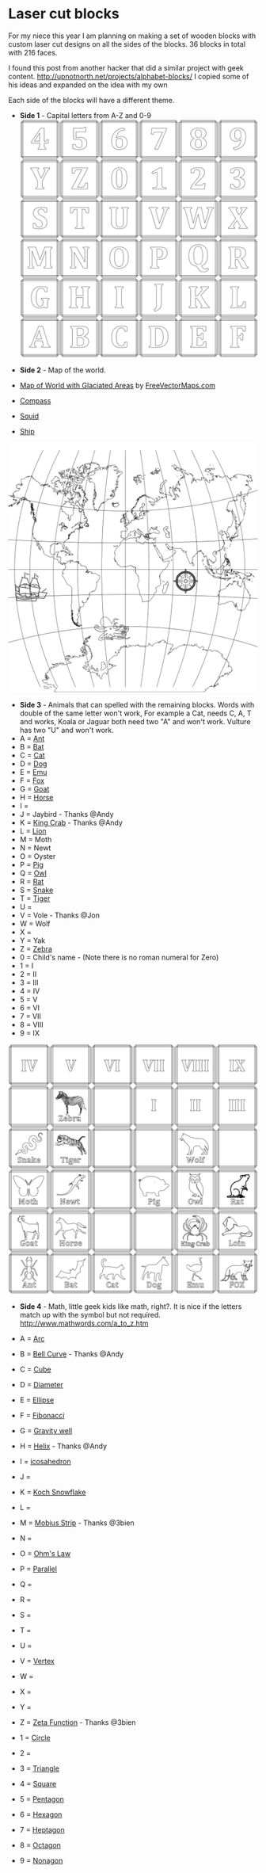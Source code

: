Laser cut blocks
============

For my niece this year I am planning on making a set of wooden blocks with custom laser cut designs on all the sides of the blocks. 36 blocks in total with 216 faces.

I found this post from another hacker that did a similar project with geek content. 
http://upnotnorth.net/projects/alphabet-blocks/
I copied some of his ideas and expanded on the idea with my own 

Each side of the blocks will have a different theme.

 - **Side 1** - Capital letters from A-Z and 0-9
![enter image description here](https://raw.githubusercontent.com/funvill/Laser-cut-blocks/master/side1.png)

 - **Side 2** - Map of the world. 
  - [Map of World with Glaciated Areas](http://www.freevectormaps.com/world-maps/WRLD-EPS-02-0004?ref=atr) by [FreeVectorMaps.com](http://www.freevectormaps.com/?ref=atr)
  - [Compass](http://thenounproject.com/term/compass/67195/) 
  - [Squid](http://thenounproject.com/term/octopus/27855/) 
  - [Ship](http://thenounproject.com/term/ship/11582/) 

![enter image description here](https://raw.githubusercontent.com/funvill/Laser-cut-blocks/master/side2.png)

 - **Side 3** - Animals that can spelled with the remaining blocks. Words with double of the same letter won't work, For example a Cat, needs C, A, T and works, Koala or Jaguar both need two "A" and won't work. Vulture has two "U" and won't work.
  - A = [Ant](http://thenounproject.com/term/ant/1384/)
  - B = [Bat](http://thenounproject.com/term/bat/77721/) 
  - C = [Cat](http://thenounproject.com/term/cat/6725/) 
  - D = [Dog](http://thenounproject.com/term/dog/8126/) 
  - E = [Emu](http://thenounproject.com/term/ostrich/14873/)
  - F = [Fox](http://thenounproject.com/term/fox/13097/) 
  - G = [Goat](http://thenounproject.com/term/goat/18892/) 
  - H = [Horse](http://thenounproject.com/term/horse/19192/)
  - I = 
  - J = Jaybird - Thanks @Andy
  - K = [King Crab](http://thenounproject.com/term/crab/7099/) - Thanks @Andy
  - L = [Lion](http://thenounproject.com/term/lion/68963/) 
  - M = Moth 
  - N = Newt
  - O = Oyster
  - P = [Pig](http://thenounproject.com/term/pig/5271/) 
  - Q = [Owl](http://thenounproject.com/term/owl/64303/) 
  - R = [Rat](http://thenounproject.com/term/rat/85851/)
  - S = [Snake](http://thenounproject.com/term/snake/24037/)
  - T = [Tiger](http://thenounproject.com/term/tiger/29367/) 
  - U = 
  - V = Vole - Thanks @Jon
  - W = Wolf 
  - X = 
  - Y = Yak
  - Z = [Zebra](http://thenounproject.com/term/zebra/10753/) 
  - 0 = Child's name - (Note there is no roman numeral for Zero)
  - 1 = I 
  - 2 = II 
  - 3 = III 
  - 4 = IV
  - 5 = V
  - 6 = VI
  - 7 = VII
  - 8 = VIII
  - 9 = IX

![enter image description here](https://raw.githubusercontent.com/funvill/Laser-cut-blocks/master/side3.png)

 - **Side 4** - 
Math, little geek kids like math, right?. 
It is nice if the letters match up with the symbol but not required.
http://www.mathwords.com/a_to_z.htm

  - A = [Arc](http://en.wikipedia.org/wiki/Arc_%28geometry%29) 
  - B = [Bell Curve](http://en.wikipedia.org/wiki/Normal_distribution) - Thanks @Andy
  - C = [Cube](http://en.wikipedia.org/wiki/Cube) 
  - D = [Diameter](http://en.wikipedia.org/wiki/Diameter)
  - E = [Ellipse](http://en.wikipedia.org/wiki/Ellipse)
  - F = [Fibonacci](http://en.wikipedia.org/wiki/Fibonacci) 
  - G = [Gravity well](http://en.wikipedia.org/wiki/Gravity_well)
  - H = [Helix](http://en.wikipedia.org/wiki/Helix) - Thanks @Andy
  - I = [icosahedron](http://thenounproject.com/term/icosahedron/6890/)
  - J = 
  - K = [Koch Snowflake](http://en.wikipedia.org/wiki/Koch_snowflake)
  - L =
  - M = [Mobius Strip](http://en.wikipedia.org/wiki/M%C3%B6bius_strip) - Thanks @3bien
  - N =
  - O = [Ohm's Law](http://en.wikipedia.org/wiki/Ohm%27s_law)
  - P = [Parallel](http://en.wikipedia.org/wiki/Parallel_%28geometry%29)
  - Q =
  - R =
  - S =
  - T =
  - U = 
  - V = [Vertex](http://en.wikipedia.org/wiki/Vertex_%28geometry%29) 
  - W =
  - X = 
  - Y = 
  - Z = [Zeta Function](http://en.wikipedia.org/wiki/Riemann_zeta_function) - Thanks @3bien
  - 1 = [Circle](http://en.wikipedia.org/wiki/Circle) 
  - 2 = 
  - 3 = [Triangle](http://en.wikipedia.org/wiki/Triangle)
  - 4 = [Square](http://en.wikipedia.org/wiki/Square)
  - 5 = [Pentagon](http://en.wikipedia.org/wiki/Pentagon)
  - 6 = [Hexagon](http://en.wikipedia.org/wiki/Hexagon)
  - 7 = [Heptagon](http://en.wikipedia.org/wiki/Heptagon)
  - 8 = [Octagon](http://en.wikipedia.org/wiki/Octagon)
  - 9 = [Nonagon](http://en.wikipedia.org/wiki/Nonagon)

  [7]: https://github.com/funvill
  [8]: https://twitter.com/funvill
  [9]: http://www.abluestar.com